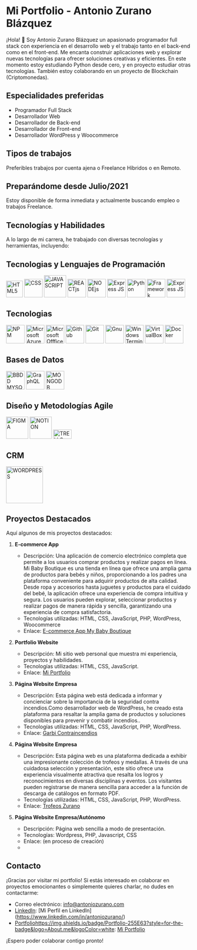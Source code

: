 # Mi Portfolio - Antonio Zurano Blázquez

¡Hola! 👋 Soy Antonio Zurano Blázquez un apasionado programador full stack con experiencia en el desarrollo web y el trabajo tanto en el back-end como en el front-end. Me encanta construir aplicaciones web y explorar nuevas tecnologías para ofrecer soluciones creativas y eficientes. En este momento estoy estudiando Python desde cero, y en proyecto estudiar otras tecnologías. También estoy colaborando en un proyecto de Blockchain (Criptomonedas).

## Especialidades preferidas

- Programador Full Stack
- Desarrollador Web
- Desarrollador de Back-end
- Desarrollador de Front-end
- Desarrollador WordPress y Woocommerce

## Tipos de trabajos

Preferibles trabajos por cuenta ajena o Freelance Híbridos o en Remoto.

## Preparándome desde Julio/2021

Estoy disponible de forma inmediata y actualmente buscando empleo o trabajos Freelance.

## Tecnologías y Habilidades
A lo largo de mi carrera, he trabajado con diversas tecnologías y herramientas, incluyendo:

 ## Tecnologias y Lenguajes de Programación
  <p> <img src="https://img.shields.io/badge/HTML5-E34F26?style=for-the-badge&logo=html5&logoColor=white" alt="HTML5" width=45px>
      <img src="https://img.shields.io/badge/CSS3-1572B6?style=for-the-badge&logo=css3&logoColor=white" alt="CSS" width=50px>
      <img src="https://img.shields.io/badge/JavaScript-323330?style=for-the-badge&logo=javascript&logoColor=F7DF1E" alt="JAVASCRIPT" width=60px>
      <img src="https://img.shields.io/badge/React-20232A?style=for-the-badge&logo=react&logoColor=61DAF" alt="REACTjs" width=50px>
      <img src="https://img.shields.io/badge/Node%20js-339933?style=for-the-badge&logo=nodedotjs&logoColor=white" alt="NODEjs" width=50px>
      <img src="https://img.shields.io/badge/Express%20js-000000?style=for-the-badge&logo=express&logoColor=white" alt="Express JS" width=50px>
      <img src="https://img.shields.io/badge/Python-FFD43B?style=for-the-badge&logo=python&logoColor=blue" alt="Python" width=50px>
      <img src="https://img.shields.io/badge/Django-092E20?style=for-the-badge&logo=django&logoColor=green" alt="Framework DJANGO" width=50px>
      <img src="https://img.shields.io/badge/Express%20js-000000?style=for-the-badge&logo=express&logoColor=white" alt="Express JS" width=50px>
   </p>
      
 ## Tecnologias    
  <p>
     <img src="https://img.shields.io/badge/npm-CB3837?style=for-the-badge&logo=npm&logoColor=white" alt="NPM" width=50px>
     <img src="https://img.shields.io/badge/microsoft%20azure-0089D6?style=for-the-badge&logo=microsoft-azure&logoColor=white" alt="Microsoft Azure" width=50px>
     <img src="https://img.shields.io/badge/Microsoft_Office-D83B01?style=for-the-badge&logo=microsoft-office&logoColor=white" alt="Microsoft Offfice365" width=50px>
     <img src="https://img.shields.io/badge/GitHub-100000?style=for-the-badge&logo=github&logoColor=white" alt="Github" width=50px>
     <img src="https://img.shields.io/badge/GIT-E44C30?style=for-the-badge&logo=git&logoColor=white" alt="Git" width=50px>
     <img src="https://img.shields.io/badge/GNU%20Bash-4EAA25?style=for-the-badge&logo=GNU%20Bash&logoColor=white" alt=Gnu bash" width=50px>
     <img src="https://img.shields.io/badge/windows%20terminal-4D4D4D?style=for-the-badge&logo=windows%20terminal&logoColor=white" alt="Windows Terminal" width=50px>
     <img src="https://img.shields.io/badge/VirtualBox-21416b?style=for-the-badge&logo=VirtualBox&logoColor=white" alt="VirtualBox" width=50px>
     <img src="https://img.shields.io/badge/Docker-2CA5E0?style=for-the-badge&logo=docker&logoColor=white" alt="Docker" width=50px> 
  </p>    
      
 ## Bases de Datos  
 <p>      
     <img src="https://img.shields.io/badge/MySQL-005C84?style=for-the-badge&logo=mysql&logoColor=white" alt="BBDD MYSQL" width=50px>
     <img src="https://img.shields.io/badge/GraphQl-E10098?style=for-the-badge&logo=graphql&logoColor=white" alt="GraphQL" width=50px>
     <img src="https://img.shields.io/badge/MongoDB-4EA94B?style=for-the-badge&logo=mongodb&logoColor=white" alt="MONGODB" width=50px>
 </p> 
      
 ## Diseño y Metodologías Agile    
 <p>
   <img src="https://img.shields.io/badge/Figma-F24E1E?style=for-the-badge&logo=figma&logoColor=white" alt="FIGMA" width=60px >
   <img src="https://img.shields.io/badge/Notion-000000?style=for-the-badge&logo=notion&logoColor=white" alt="NOTION" width=60px>
   <img src="https://img.shields.io/badge/Trello-0052CC?style=for-the-badge&logo=trello&logoColor=white" alt="TRELLO" width=50px height=25px>
 </p>
      
 ## CRM
 <p>      
    <img src="https://img.shields.io/badge/Wordpress-21759B?style=for-the-badge&logo=wordpress&logoColor=white" alt="WORDPRESS" width=100px>
 </p>

## Proyectos Destacados

Aquí algunos de mis proyectos destacados:

1. **E-commerce App**
   - Descripción: Una aplicación de comercio electrónico completa que permite a los usuarios comprar productos y realizar pagos en línea. Mi Baby Boutique es una tienda en          línea que ofrece una amplia gama de productos para bebés y niños, proporcionando a los padres una plataforma conveniente para adquirir productos de alta calidad.             Desde ropa y accesorios hasta juguetes y productos para el cuidado del bebé, la aplicación ofrece una experiencia de compra intuitiva y segura. Los usuarios pueden           explorar, seleccionar productos y realizar pagos de manera rápida y sencilla, garantizando una experiencia de compra satisfactoria.
   - Tecnologías utilizadas: HTML, CSS, JavaScript, PHP, WordPress, Woocommerce
   - Enlace: [E-commerce App My Baby Boutique](https://www.mybabyboutique.es/)

2. **Portfolio Website**
   - Descripción: Mi sitio web personal que muestra mi experiencia, proyectos y habilidades.
   - Tecnologías utilizadas: HTML, CSS, JavaScript.
   - Enlace: [Mi Portfolio](https://dev.antoniozurano.com)
 
3. **Página Website Empresa**
   - Descripción: Esta página web está dedicada a informar y concienciar sobre la importancia de la seguridad contra incendios.Como desarrollador
        web de WordPress, he creado esta plataforma para resaltar la amplia gama de productos
        y soluciones disponibles para prevenir y combatir incendios..
   - Tecnologías utilizadas: HTML, CSS, JavaScript, PHP, WordPress.
   - Enlace: [Garbi Contraincendios](https://www.garbicontraincendios.es)

4. **Página Website Empresa**
   - Descripción: Esta página web es una plataforma dedicada a exhibir una impresionante colección de trofeos y medallas. A través de una cuidadosa selección y presentación,         este sitio ofrece una experiencia visualmente atractiva que resalta los logros y reconocimientos en diversas disciplinas y eventos. Los visitantes pueden registrarse          de manera sencilla para acceder a la función de descarga de catálogos en formato PDF.
   - Tecnologías utilizadas: HTML, CSS, JavaScript, PHP, WordPress.
   - Enlace: [Trofeos Zurano](https://www.trofeoszurano.com)
  
5. **Página Website Empresa/Autónomo**
   - Descripción: Página web sencilla a modo de presentación.
   - Tecnologías: Wordpress, PHP, Javascript, CSS
   - Enlace: (en proceso de creación)
   -    
## Contacto

¡Gracias por visitar mi portfolio! Si estás interesado en colaborar en proyectos emocionantes o simplemente quieres charlar, no dudes en contactarme:

- Correo electrónico: [info@antoniozurano.com](mailto:info@antoniozurano.com)
- [LinkedIn](https://img.shields.io/badge/LinkedIn-0077B5?style=for-the-badge&logo=linkedin&logoColor=white): [Mi Perfil en LinkedIn]            (https://www.linkedin.com/in/antoniozurano/)
- [Portfolio](https://img.shields.io/badge/Portfolio-255E63?style=for-the-badge&logo=About.me&logoColor=white)https://img.shields.io/badge/Portfolio-255E63?style=for-the-badge&logo=About.me&logoColor=white: [Mi Portfolio](https://dev.antoniozurano.com)
  
¡Espero poder colaborar contigo pronto!

